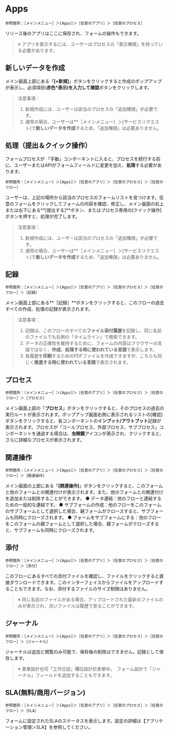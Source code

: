 
# Apps

```
参照箇所：［メインメニュー］＞[Apps]＞［任意のアプリ］＞［任意のプロセス］
```

リリース後のアプリはここに保存され、フォームの操作もできます。

> ※ アプリを表示するには、ユーザーはプロセスの「表示権限」を持っている必要があります。

## 新しいデータを作成

メイン画面上部にある「**[+新規]**」ボタンをクリックすると作成のポップアップが表示し、必須項目(**赤色\***表示)を入力して**確認**ボタンをクリックします。

> 注意事項：  
> 1. 新規作成には、ユーザーは該当のプロセスの「追加権限」が必要です。 
> 2. 通常の場合、ユーザーは**［メインメニュー］＞[サービスリクエスト]で**新しいデータを作成**するため、「追加権限」は必要ありません。

## 処理（提出＆クイック操作）

フォームプロセスが 「手動」コンポーネントに入ると、プロセスを続行する前に、ユーザーまたはAPIがフォームフィールドに変更を加え、**処理**する必要があります。

```
参照箇所：［メインメニュー］＞[Apps]＞［任意のアプリ］＞［任意のプロセス］＞［任意のフロー］
```

ユーザーは、上記の場所から該当のプロセスのフォームリストを見つけます。任意のフォームをクリックしてフォームの内容を確認、修正し、メイン画面の右上または右下にある**[提出する]**ボタン、またはプロセス専用の[クイック操作]ボタンを押すと、処理が完了します。

> 注意事項：  
> 1. 新規作成には、ユーザーは該当のプロセスの「追加権限」が必要です。 
> 2. 通常の場合、ユーザーは**［メインメニュー］＞[サービスリクエスト]で**新しいデータを作成**するため、「追加権限」は必要ありません。

## 記録

```
参照箇所：［メインメニュー］＞[Apps]＞［任意のアプリ］＞［任意のプロセス］＞［任意のフロー］＞［記録］
```

メイン画面上部にある**［記録］**ボタンをクリックすると、このフローの過去すべての作成、処理の記録が表示されます。
 
> 注意事項：   
> 1. 記録は、このフローのすべての**ファイル添付履歴**を記録し、同じ名前のファイルでも右側の「タイムライン」で検索できます。 
> 2. データの正確性を維持するために、フォームの内容はブラウザーの言語ではなく、**作成、処理する時に使われている言語**で表示します。 
> 3. 各履歴を**印刷**するためのPDFファイルを作成できますが、こちらも同じく**推進する時に使われている言語**で表示されます。

## プロセス

```
参照箇所：［メインメニュー］＞[Apps]＞［任意のアプリ］＞［任意のプロセス］＞［任意のフロー］＞［プロセス］
```

メイン画面上部の「**プロセス**」ボタンをクリックすると、そのプロセスの過去の実行ルートが表示されます。ポップアップ画面右側に表示されるリストの[確認]ボタンをクリックすると、各コンポーネントの**インプット/アウトプット**記録が表示されます。プロセスが「コールプロセス、外部プロセス、サブプロセス」コンポーネントを通過する場合は、**虫眼鏡**アイコンが表示され、クリックすると、さらに詳細なプロセスが表示されます。

## 関連操作

```
参照箇所：［メインメニュー］＞[Apps]＞［任意のアプリ］＞［任意のプロセス］＞［任意のフロー］＞［関連操作］
```

メイン画面の上部にある「**[関連操作]**」ボタンをクリックすると、このフォームと他のフォームとの関連付けが表示されます。また、他のフォームとの関連付けを追加または削除することができます。 
● データ連結：他のフローと連結するための一般的な連結です。 
● サブフォームの作成：他のフローをこのフォームのサブフォームとして選択した場合、親フォームがクローズすると、サブフォームも同時にクローズされます。
● フォームをサブフォームにする：他のフローをこのフォームの親フォームとして選択した場合、親フォームがクローズすると、サブフォームも同時にクローズされます。

## 添付

```
参照箇所：［メインメニュー］＞[Apps]＞［任意のアプリ］＞［任意のプロセス］＞［任意のフロー］＞［添付］
```

このフローにあるすべての添付ファイルを確認し、ファイルをクリックすると直接ダウンロードできます。このインターフェイスからファイルをアップロードすることもできます。なお、添付するファイルのサイズ制限はありません。

> ※ 同じ名前のファイルがある場合、アップロードされた最新のファイルのみが表示され、古いファイルは履歴で見ることができます。

## ジャーナル

```
参照箇所：［メインメニュー］＞[Apps]＞［任意のアプリ］＞［任意のプロセス］＞［任意のフロー］＞［ジャーナル］
```

ジャーナルは追加と閲覧のみ可能で、保存後の削除はできません。記録として保存します。

> ※ 表單設計也可「工作日誌」欄位設計於表單中。　フォーム設計で「ジャーナル」フィールドを追加することもできます。

## SLA(無料/商用バージョン)

```
参照箇所：［メインメニュー］＞[Apps]＞［任意のアプリ］＞［任意のプロセス］＞［任意のフロー］＞［SLA］
```

フォームに設定されたSLAのステータスを表示します。設定の詳細は【アプリケーション管理＞SLA】を参照してください。
